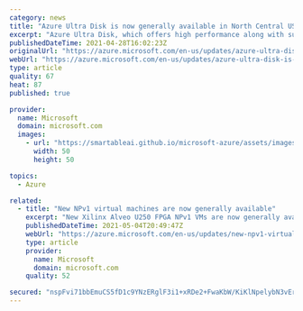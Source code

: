 ```yaml
---
category: news
title: "Azure Ultra Disk is now generally available in North Central US"
excerpt: "Azure Ultra Disk, which offers high performance along with sub-millisecond latency for your data-intensive and transaction-heavy workloads, is now available in North Central US."
publishedDateTime: 2021-04-28T16:02:23Z
originalUrl: "https://azure.microsoft.com/en-us/updates/azure-ultra-disk-is-now-generally-available-in-north-central-us/"
webUrl: "https://azure.microsoft.com/en-us/updates/azure-ultra-disk-is-now-generally-available-in-north-central-us/"
type: article
quality: 67
heat: 87
published: true

provider:
  name: Microsoft
  domain: microsoft.com
  images:
    - url: "https://smartableai.github.io/microsoft-azure/assets/images/organizations/microsoft.com-50x50.jpg"
      width: 50
      height: 50

topics:
  - Azure

related:
  - title: "New NPv1 virtual machines are now generally available"
    excerpt: "New Xilinx Alveo U250 FPGA NPv1 VMs are now generally available in West US 2, East US, West Europe, and Southeast Asia."
    publishedDateTime: 2021-05-04T20:49:47Z
    webUrl: "https://azure.microsoft.com/en-us/updates/new-npv1-virtual-machines-are-now-generally-available/"
    type: article
    provider:
      name: Microsoft
      domain: microsoft.com
    quality: 52

secured: "nspFvi71bbEmuCS5fD1c9YNzERglF3i1+xRDe2+FwaKbW/KiKlNpelybN3vEra/zrYVP17qz0C3ChQ8shKWP40dUbEqcuKtmkz+7jAcLqyJEtDIQBezuOfHIIiwZiB4vhqYX+HGQtwy06RjJZ0SV39iL7zCgOuHaaeny4wl/mO7gOLTpj/yOugb3XIxxNjtajyjWWGLQGXXM/vPP+2C11yq8gdAJ7tzVe5XtaqSLDe8MfSPuUkSmejb1AKYKoTCD/h8gThpulv7EzSjjbSSVcDmX+vR5vLvAg0aTT/23DfWiqU+Eg/u4ux8EPJq+nbpnNUJ7RV8mQ7AX8ffEbvAhuecoAT2C7JLyLZy4Xct/FSg=;x2oO9KP2CX+iS10trs1azg=="
---
```


